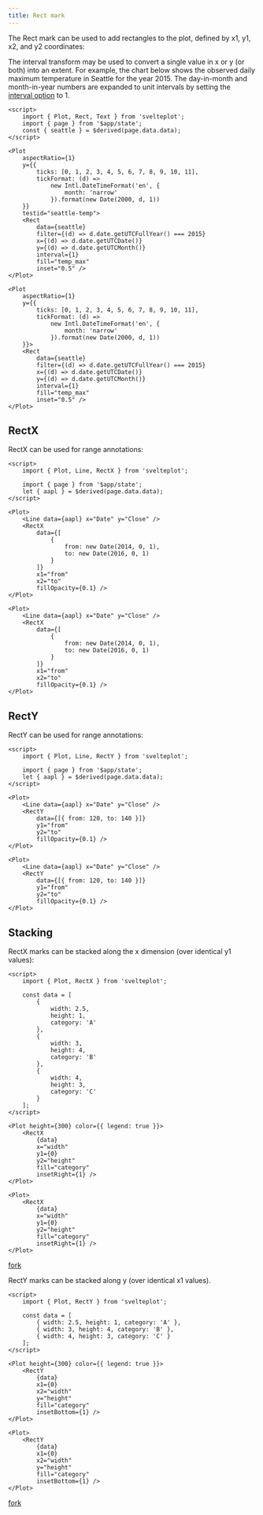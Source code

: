 ```yaml
---
title: Rect mark
---
```


The Rect mark can be used to add rectangles to the plot, defined by x1, y1, x2, and y2 coordinates:

The interval transform may be used to convert a single value in x or y (or both) into an extent. For example, the chart below shows the observed daily maximum temperature in Seattle for the year 2015. The day-in-month and month-in-year numbers are expanded to unit intervals by setting the [interval option](/transforms/interval) to 1.

```svelte live
<script>
    import { Plot, Rect, Text } from 'svelteplot';
    import { page } from '$app/state';
    const { seattle } = $derived(page.data.data);
</script>

<Plot
    aspectRatio={1}
    y={{
        ticks: [0, 1, 2, 3, 4, 5, 6, 7, 8, 9, 10, 11],
        tickFormat: (d) =>
            new Intl.DateTimeFormat('en', {
                month: 'narrow'
            }).format(new Date(2000, d, 1))
    }}
    testid="seattle-temp">
    <Rect
        data={seattle}
        filter={(d) => d.date.getUTCFullYear() === 2015}
        x={(d) => d.date.getUTCDate()}
        y={(d) => d.date.getUTCMonth()}
        interval={1}
        fill="temp_max"
        inset="0.5" />
</Plot>
```

```svelte
<Plot
    aspectRatio={1}
    y={{
        ticks: [0, 1, 2, 3, 4, 5, 6, 7, 8, 9, 10, 11],
        tickFormat: (d) =>
            new Intl.DateTimeFormat('en', {
                month: 'narrow'
            }).format(new Date(2000, d, 1))
    }}>
    <Rect
        data={seattle}
        filter={(d) => d.date.getUTCFullYear() === 2015}
        x={(d) => d.date.getUTCDate()}
        y={(d) => d.date.getUTCMonth()}
        interval={1}
        fill="temp_max"
        inset="0.5" />
</Plot>
```

## RectX

RectX can be used for range annotations:

```svelte live
<script>
    import { Plot, Line, RectX } from 'svelteplot';

    import { page } from '$app/state';
    let { aapl } = $derived(page.data.data);
</script>

<Plot>
    <Line data={aapl} x="Date" y="Close" />
    <RectX
        data={[
            {
                from: new Date(2014, 0, 1),
                to: new Date(2016, 0, 1)
            }
        ]}
        x1="from"
        x2="to"
        fillOpacity={0.1} />
</Plot>
```

```svelte
<Plot>
    <Line data={aapl} x="Date" y="Close" />
    <RectX
        data={[
            {
                from: new Date(2014, 0, 1),
                to: new Date(2016, 0, 1)
            }
        ]}
        x1="from"
        x2="to"
        fillOpacity={0.1} />
</Plot>
```

## RectY

RectY can be used for range annotations:

```svelte live
<script>
    import { Plot, Line, RectY } from 'svelteplot';

    import { page } from '$app/state';
    let { aapl } = $derived(page.data.data);
</script>

<Plot>
    <Line data={aapl} x="Date" y="Close" />
    <RectY
        data={[{ from: 120, to: 140 }]}
        y1="from"
        y2="to"
        fillOpacity={0.1} />
</Plot>
```

```svelte
<Plot>
    <Line data={aapl} x="Date" y="Close" />
    <RectY
        data={[{ from: 120, to: 140 }]}
        y1="from"
        y2="to"
        fillOpacity={0.1} />
</Plot>
```

## Stacking

RectX marks can be stacked along the x dimension (over identical y1 values):

```svelte live
<script>
    import { Plot, RectX } from 'svelteplot';

    const data = [
        {
            width: 2.5,
            height: 1,
            category: 'A'
        },
        {
            width: 3,
            height: 4,
            category: 'B'
        },
        {
            width: 4,
            height: 3,
            category: 'C'
        }
    ];
</script>

<Plot height={300} color={{ legend: true }}>
    <RectX
        {data}
        x="width"
        y1={0}
        y2="height"
        fill="category"
        insetRight={1} />
</Plot>
```

```svelte
<Plot>
    <RectX
        {data}
        x="width"
        y1={0}
        y2="height"
        fill="category"
        insetRight={1} />
</Plot>
```

[fork](https://svelte.dev/playground/9fe225752dbd43fdb00123dcf7bf9441?version=5)

RectY marks can be stacked along y (over identical x1 values).

```svelte live
<script>
    import { Plot, RectY } from 'svelteplot';

    const data = [
        { width: 2.5, height: 1, category: 'A' },
        { width: 3, height: 4, category: 'B' },
        { width: 4, height: 3, category: 'C' }
    ];
</script>

<Plot height={300} color={{ legend: true }}>
    <RectY
        {data}
        x1={0}
        x2="width"
        y="height"
        fill="category"
        insetBottom={1} />
</Plot>
```

```svelte
<Plot>
    <RectY
        {data}
        x1={0}
        x2="width"
        y="height"
        fill="category"
        insetBottom={1} />
</Plot>
```

[fork](https://svelte.dev/playground/4db4c6caea4f4329a30c1f18c46ea7d9?version=5)
